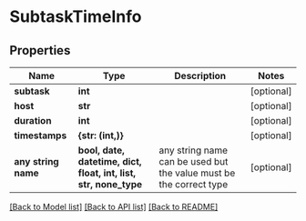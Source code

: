 # SubtaskTimeInfo


## Properties
Name | Type | Description | Notes
------------ | ------------- | ------------- | -------------
**subtask** | **int** |  | [optional] 
**host** | **str** |  | [optional] 
**duration** | **int** |  | [optional] 
**timestamps** | **{str: (int,)}** |  | [optional] 
**any string name** | **bool, date, datetime, dict, float, int, list, str, none_type** | any string name can be used but the value must be the correct type | [optional]

[[Back to Model list]](../README.md#documentation-for-models) [[Back to API list]](../README.md#documentation-for-api-endpoints) [[Back to README]](../README.md)


